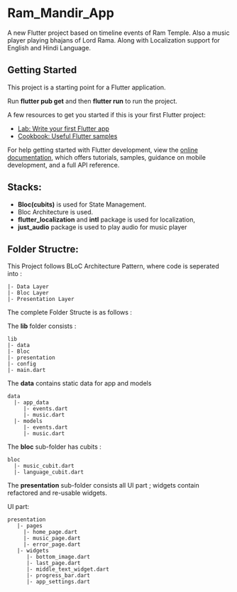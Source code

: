 # Ram_Mandir_App

A new Flutter project based on timeline events of Ram Temple. Also a music player playing bhajans of Lord Rama. Along with Localization support for English and Hindi Language.

## Getting Started

This project is a starting point for a Flutter application.

Run **flutter pub get** and then **flutter run** to run the project.

A few resources to get you started if this is your first Flutter project:

- [Lab: Write your first Flutter app](https://docs.flutter.dev/get-started/codelab)
- [Cookbook: Useful Flutter samples](https://docs.flutter.dev/cookbook)

For help getting started with Flutter development, view the
[online documentation](https://docs.flutter.dev/), which offers tutorials,
samples, guidance on mobile development, and a full API reference.

## Stacks:
- **Bloc(cubits)** is used for State Management.
- Bloc Architecture is used.
- **flutter_localization** and **intl** package is used for localization,
- **just_audio** package is used to play audio for music player

## Folder Structre:
This Project follows BLoC Architecture Pattern, where code is seperated into :

```
|- Data Layer
|- Bloc Layer
|- Presentation Layer
```
The complete Folder Structe is as follows :

The **lib** folder consists :
```
lib
|- data
|- Bloc
|- presentation
|- config
|- main.dart
```
The **data** contains static data for app and models

```
data
  |- app_data
     |- events.dart
     |- music.dart
  |- models
     |- events.dart
     |- music.dart
```
The **bloc** sub-folder has cubits :
```
bloc
  |- music_cubit.dart
  |- language_cubit.dart
```
The **presentation** sub-folder consists all UI part ; widgets contain refactored and re-usable widgets.

UI part:

```
presentation
   |- pages
     |- home_page.dart
     |- music_page.dart
     |- error_page.dart
   |- widgets
      |- bottom_image.dart
      |- last_page.dart
      |- middle_text_widget.dart
      |- progress_bar.dart
      |- app_settings.dart
       
  
```

